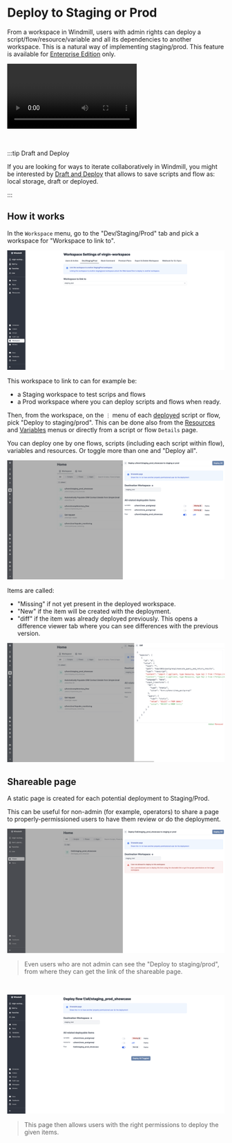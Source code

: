 # Deploy to Staging or Prod

From a workspace in Windmill, users with admin rights can deploy a script/flow/resource/variable and all its dependencies to another workspace. This is a natural way of implementing staging/prod. This feature is available for [Enterprise Edition](../../misc/7_upgrade/index.md#enterprise-edition) only.

<video
    className="border-2 rounded-xl object-cover w-full h-full"
    controls
    id="main-video"
    src="/videos/staging_prod.mp4"
/>

<br/>

:::tip Draft and Deploy

If you are looking for ways to iterate collaboratively in Windmill, you might be interested by [Draft and Deploy](../0_draft_and_deploy/index.md) that allows to save scripts and flow as: local storage, draft or deployed.

:::

## How it works

In the `Workspace` menu, go to the "Dev/Staging/Prod" tab and pick a workspace for "Workspace to link to".

![Link to a workspace](./workspace_to_link_to.png "Link to a workspace")

This workspace to link to can for example be:
- a Staging workspace to test scrips and flows
- a Prod workspace where you can deploy scripts and flows when ready.

Then, from the workspace, on the `⋮` menu of each [deployed](../0_draft_and_deploy/index.md#deployed-version) script or flow, pick "Deploy to staging/prod". This can be done also from the [Resources](../3_resources_and_types/index.md) and [Variables](../2_variables_and_secrets/index.md) menus or directly from a script or flow `Details` page.

You can deploy one by one flows, scripts (including each script within flow), variables and resources. Or toggle more than one and "Deploy all".

![Deploy to staging/prod](./deploy_to_staging_prod.png "Deploy to staging/prod")

Items are called:
- "Missing" if not yet present in the deployed workspace.
- "New" if the item will be created with the deployment.
- "diff" if the item was already deployed previously. This opens a difference viewer tab where you can see differences with the previous version.

![Diff menu](./diff_menu.png "Diff menu")

## Shareable page 

A static page is created for each potential deployment to Staging/Prod.

This can be useful for non-admin (for example, operators) to share a page to properly-permissioned users to have them review or do the deployment.

![Shareable link](./shareable_link.png "Shareable link")

> Even users who are not admin can see the "Deploy to staging/prod", from where they can get the link of the shareable page.

<br/>

![Shareable page](./shareable_page.png "Shareable page")

> This page then allows users with the right permissions to deploy the given items.